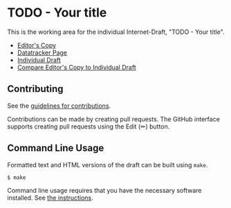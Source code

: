 # TODO - Your title

This is the working area for the individual Internet-Draft, "TODO - Your title".

* [Editor's Copy](https://oscargdd.github.io/drafts-nmop-isis-ospf-topologies/#go.draft-ogondio-opsawg-isis-topology.html)
* [Datatracker Page](https://datatracker.ietf.org/doc/drafts-nmop-isis-ospf-topologies)
* [Individual Draft](https://datatracker.ietf.org/doc/html/drafts-nmop-isis-ospf-topologies)
* [Compare Editor's Copy to Individual Draft](https://oscargdd.github.io/drafts-nmop-isis-ospf-topologies/#go.draft-ogondio-opsawg-isis-topology.diff)


## Contributing

See the
[guidelines for contributions](https://github.com/oscargdd/drafts-nmop-isis-ospf-topologies/blob/main/CONTRIBUTING.md).

Contributions can be made by creating pull requests.
The GitHub interface supports creating pull requests using the Edit (✏) button.


## Command Line Usage

Formatted text and HTML versions of the draft can be built using `make`.

```sh
$ make
```

Command line usage requires that you have the necessary software installed.  See
[the instructions](https://github.com/martinthomson/i-d-template/blob/main/doc/SETUP.md).


